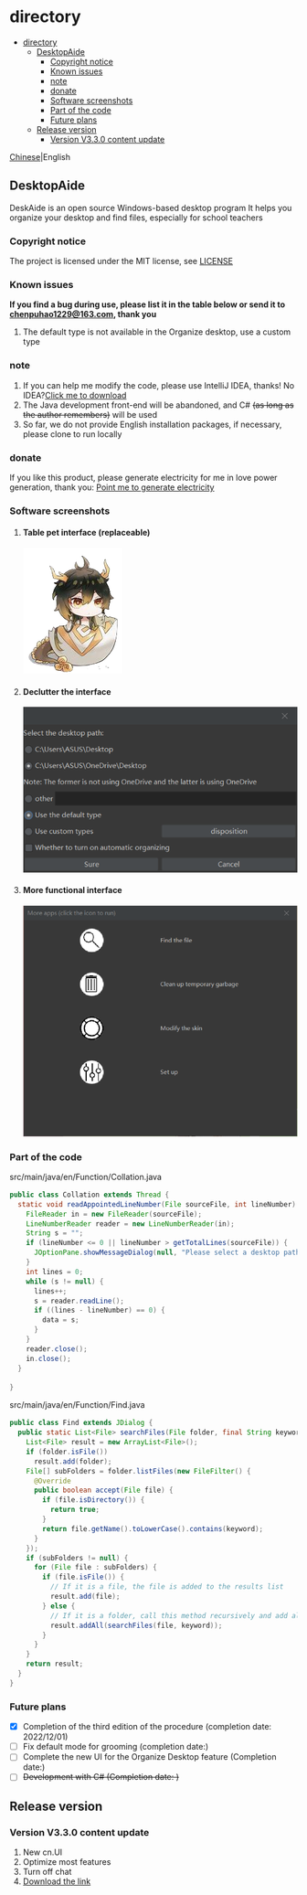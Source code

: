 directory
===
<!-- TOC -->
* [directory](#directory)
  * [DesktopAide](#desktopaide)
    * [Copyright notice](#copyright-notice)
    * [Known issues](#known-issues)
    * [note](#note)
    * [donate](#donate)
    * [Software screenshots](#software-screenshots)
    * [Part of the code](#part-of-the-code)
    * [Future plans](#future-plans)
  * [Release version](#release-version)
    * [Version V3.3.0 content update](#version-v330-content-update)
<!-- TOC -->
[Chinese](README.md)|English
## DesktopAide
DeskAide is an open source Windows-based desktop program
It helps you organize your desktop and find files, especially for school teachers
### Copyright notice
The project is licensed under the MIT license, see [LICENSE](LICENSE)
### Known issues
**If you find a bug during use, please list it in the table below or send it to chenpuhao1229@163.com, thank you**
1. The default type is not available in the Organize desktop, use a custom type
### note
1. If you can help me modify the code, please use IntelliJ IDEA, thanks! No IDEA?[Click me to download](https://www.jetbrains.com/zh-cn/idea/download/)
2. The Java development front-end will be abandoned, and C# ~~(as long as the author remembers)~~ will be used
3. So far, we do not provide English installation packages, if necessary, please clone to run locally

### donate
If you like this product, please generate electricity for me in love power generation, thank you:
[Point me to generate electricity](https://afdian.net/a/desktopaide)

### Software screenshots
1. #### Table pet interface (replaceable)
   ![](icon/Body.png)
2. #### Declutter the interface
   ![](icon/readme/collation-en.png)
3. #### More functional interface
   ![](icon/readme/more-en.png)
### Part of the code
src/main/java/en/Function/Collation.java
```java
public class Collation extends Thread {
  static void readAppointedLineNumber(File sourceFile, int lineNumber) {
    FileReader in = new FileReader(sourceFile);
    LineNumberReader reader = new LineNumberReader(in);
    String s = "";
    if (lineNumber <= 0 || lineNumber > getTotalLines(sourceFile)) {
      JOptionPane.showMessageDialog(null, "Please select a desktop path", "An error has occurred", JOptionPane.ERROR_MESSAGE);
    }
    int lines = 0;
    while (s != null) {
      lines++;
      s = reader.readLine();
      if ((lines - lineNumber) == 0) {
        data = s;
      }
    }
    reader.close();
    in.close();
  }

}
```
src/main/java/en/Function/Find.java
```java
public class Find extends JDialog {
  public static List<File> searchFiles(File folder, final String keyword) {
    List<File> result = new ArrayList<File>();
    if (folder.isFile())
      result.add(folder);
    File[] subFolders = folder.listFiles(new FileFilter() {
      @Override
      public boolean accept(File file) {
        if (file.isDirectory()) {
          return true;
        }
        return file.getName().toLowerCase().contains(keyword);
      }
    });
    if (subFolders != null) {
      for (File file : subFolders) {
        if (file.isFile()) {
          // If it is a file, the file is added to the results list
          result.add(file);
        } else {
          // If it is a folder, call this method recursively and add all files to the resulting list
          result.addAll(searchFiles(file, keyword));
        }
      }
    }
    return result;
  }
}

```
### Future plans
- [x] Completion of the third edition of the procedure (completion date: 2022/12/01)
- [ ] Fix default mode for grooming (completion date:)
- [ ] Complete the new UI for the Organize Desktop feature (Completion date:)
- [ ] ~~Development with C# (Completion date: )~~

## Release version

### Version V3.3.0 content update
1. New cn.UI
2. Optimize most features
3. Turn off chat
4. [Download the link](https://github.com/chenpuhao/DesktopAide/releases/download/DesktopAide/DesktopAide-withjre-3.3-setup.exe)

